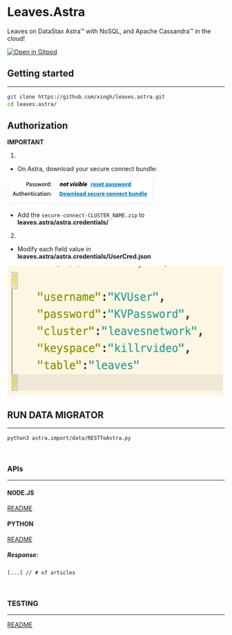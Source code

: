 # Leaves.Astra 

Leaves on DataStax Astra™ with NoSQL, and Apache Cassandra™ in the cloud!

[![Open in Gitpod](https://gitpod.io/button/open-in-gitpod.svg)](https://gitpod.io/#https://github.com/xingh/leaves.astra.git)

## Getting started

---- 

```sh
git clone https://github.com/xingh/leaves.astra.git
cd leaves.astra/
```

## Authorization
**IMPORTANT**

1. 
* On Astra, download your secure connect bundle:

![SecConImg](Assets/Images/DownloadSecureCon.png)

* Add the `secure-connect-CLUSTER_NAME.zip` to **leaves.astra/astra.credentials/**

2. 
* Modify each field value in **leaves.astra/astra.credentials/UserCred.json** 

<img src="Assets/Images/UserCred.png" width="500" height="300">

<br />

## RUN DATA MIGRATOR
- - - 

```
python3 astra.import/data/RESTToAstra.py
```
<br />

### APIs
---

#### NODE.JS

[README](https://github.com/xingh/leaves.astra/blob/master/astra.api/leaves.api.node/README.md)

#### PYTHON

[README](https://github.com/xingh/leaves.astra/blob/master/astra.api/leaves.api.python/README.md)

##### Response:
```
[...] // # of articles
```
<br />

### TESTING
--- 

[README](https://github.com/xingh/leaves.astra/blob/master/astra.api/leaves.api.tests/README.md)
